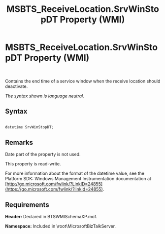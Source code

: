 ﻿---
title: MSBTS_ReceiveLocation.SrvWinStopDT Property (WMI)
TOCTitle: MSBTS_ReceiveLocation.SrvWinStopDT Property (WMI)
ms:assetid: 3961c0d9-7e16-4495-809a-49f37db649f8
ms:mtpsurl: https://msdn.microsoft.com/library/Aa559629(v=BTS.80)
ms:contentKeyID: 51527343
ms.date: 08/30/2017
mtps_version: v=BTS.80
---

# MSBTS\_ReceiveLocation.SrvWinStopDT Property (WMI)

 

Contains the end time of a service window when the receive location should deactivate.

*The syntax shown is language neutral.*

## Syntax

```C#

datetime SrvWinStopDT;
```

## Remarks

Date part of the property is not used.

This property is read-write.

For more information about the format of the datetime value, see the Platform SDK: Windows Management Instrumentation documentation at [http://go.microsoft.com/fwlink/?LinkID=24855](https://go.microsoft.com/fwlink/?linkid=24855).

## Requirements

**Header:** Declared in BTSWMISchemaXP.mof.

**Namespace:** Included in \\root\\MicrosoftBizTalkServer.

